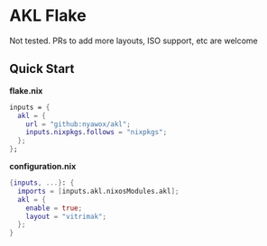 # AKL Flake

Not tested.
PRs to add more layouts, ISO support, etc are welcome

## Quick Start

**flake.nix**
```nix
inputs = {
  akl = {
    url = "github:nyawox/akl";
    inputs.nixpkgs.follows = "nixpkgs";
  };
};
```

**configuration.nix**
```nix
{inputs, ...}: {
  imports = [inputs.akl.nixosModules.akl];
  akl = {
    enable = true;
    layout = "vitrimak";
  };
}
```
